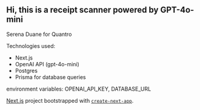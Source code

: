 ## Hi, this is a receipt scanner powered by GPT-4o-mini
Serena Duane for Quantro

Technologies used:
- Next.js
- OpenAI API (gpt-4o-mini) 
- Postgres 
- Prisma for database queries

environment variables: OPENAI_API_KEY, DATABASE_URL

[Next.js](https://nextjs.org) project bootstrapped with [`create-next-app`](https://nextjs.org/docs/app/api-reference/cli/create-next-app).
